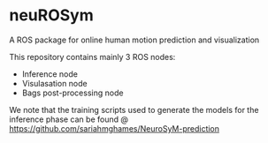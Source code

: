 # neuROSym
A ROS package for online human motion prediction and visualization 

This repository contains mainly 3 ROS nodes:

* Inference node
* Visulasation node
* Bags post-processing node

We note that the training scripts used to generate the models for the inference phase can be found @ https://github.com/sariahmghames/NeuroSyM-prediction

